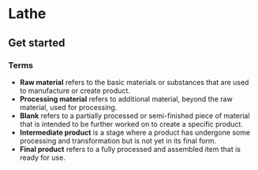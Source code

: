 # Lathe

## Get started

### Terms

* **Raw material** refers to the basic materials or substances that are used to manufacture or create product.
* **Processing material** refers to additional material, beyond the raw material, used for processing.
* **Blank** refers to a partially processed or semi-finished piece of material that is intended to be further worked on to create a specific product.
* **Intermediate product** is a stage where a product has undergone some processing and transformation but is not yet in its final form.
* **Final product** refers to a fully processed and assembled item that is ready for use.